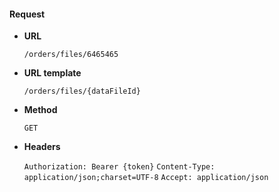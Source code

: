 #### Request

* **URL**

  `/orders/files/6465465`

* **URL template**

  `/orders/files/{dataFileId}`

* **Method**

  `GET`

* **Headers**

  `Authorization: Bearer {token}`
  `Content-Type: application/json;charset=UTF-8`
  `Accept: application/json`
